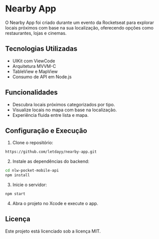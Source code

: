 # Nearby App

O Nearby App foi criado durante um evento da Rocketseat para explorar locais próximos com base na sua localização, oferecendo opções como restaurantes, lojas e cinemas.

## Tecnologias Utilizadas

- UIKit com ViewCode
- Arquitetura MVVM-C
- TableView e MapView
- Consumo de API em Node.js

## Funcionalidades

- Descubra locais próximos categorizados por tipo.
- Visualize locais no mapa com base na localização.
- Experiência fluida entre lista e mapa.

## Configuração e Execução
1. Clone o repositório:
```bash
https://github.com/letdayy/nearby-app.git
```
2. Instale as dependências do backend:
```bash
cd nlw-pocket-mobile-api
npm install
```
3. Inicie o servidor:
```bash
npm start
```
4. Abra o projeto no Xcode e execute o app.

## Licença
Este projeto está licenciado sob a licença MIT.
